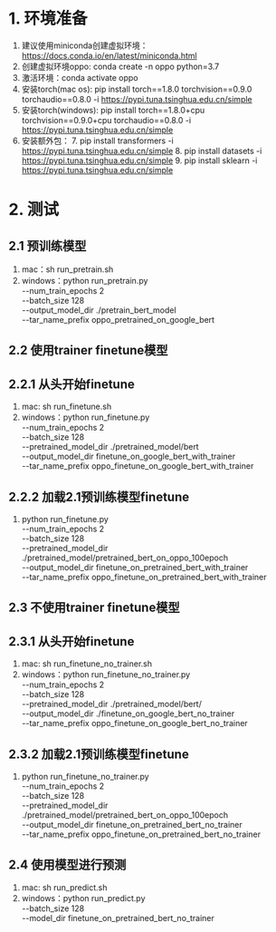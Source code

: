 # 1. 环境准备
1. 建议使用miniconda创建虚拟环境：https://docs.conda.io/en/latest/miniconda.html
2. 创建虚拟环境oppo: conda create -n oppo python=3.7
3. 激活环境：conda activate oppo
4. 安装torch(mac os): pip install torch==1.8.0 torchvision==0.9.0 torchaudio==0.8.0 -i https://pypi.tuna.tsinghua.edu.cn/simple
5. 安装torch(windows): pip install torch==1.8.0+cpu torchvision==0.9.0+cpu torchaudio==0.8.0 -i https://pypi.tuna.tsinghua.edu.cn/simple
6. 安装额外包：
    7. pip install transformers -i https://pypi.tuna.tsinghua.edu.cn/simple
    8. pip install datasets -i https://pypi.tuna.tsinghua.edu.cn/simple
    9. pip install sklearn -i https://pypi.tuna.tsinghua.edu.cn/simple

# 2. 测试
## 2.1 预训练模型
1. mac：sh run_pretrain.sh
2. windows：python run_pretrain.py \
  --num_train_epochs 2 \
  --batch_size 128 \
  --output_model_dir ./pretrain_bert_model \
  --tar_name_prefix oppo_pretrained_on_google_bert

## 2.2 使用trainer finetune模型
## 2.2.1 从头开始finetune
1. mac: sh run_finetune.sh
2. windows：python run_finetune.py \
  --num_train_epochs 2 \
  --batch_size 128 \
  --pretrained_model_dir ./pretrained_model/bert \
  --output_model_dir finetune_on_google_bert_with_trainer \
  --tar_name_prefix oppo_finetune_on_google_bert_with_trainer
## 2.2.2 加载2.1预训练模型finetune
1. python run_finetune.py \
  --num_train_epochs 2 \
  --batch_size 128 \
  --pretrained_model_dir ./pretrained_model/pretrained_bert_on_oppo_100epoch \
  --output_model_dir finetune_on_pretrained_bert_with_trainer \
  --tar_name_prefix oppo_finetune_on_pretrained_bert_with_trainer

## 2.3 不使用trainer finetune模型
## 2.3.1 从头开始finetune
1. mac: sh run_finetune_no_trainer.sh
2. windows：python run_finetune_no_trainer.py \
  --num_train_epochs 2 \
  --batch_size 128 \
  --pretrained_model_dir ./pretrained_model/bert/ \
  --output_model_dir ./finetune_on_google_bert_no_trainer \
  --tar_name_prefix oppo_finetune_on_google_bert_no_trainer
## 2.3.2 加载2.1预训练模型finetune
1. python run_finetune_no_trainer.py \
  --num_train_epochs 2 \
  --batch_size 128 \
  --pretrained_model_dir ./pretrained_model/pretrained_bert_on_oppo_100epoch \
  --output_model_dir finetune_on_pretrained_bert_no_trainer \
  --tar_name_prefix oppo_finetune_on_pretrained_bert_no_trainer

## 2.4 使用模型进行预测
1. mac: sh run_predict.sh
2. windows：python run_predict.py \
  --batch_size 128 \
  --model_dir finetune_on_pretrained_bert_no_trainer